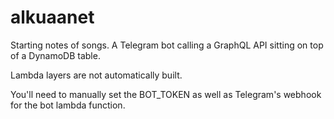 # alkuaanet

Starting notes of songs. A Telegram bot calling a GraphQL API sitting on top of a DynamoDB table.

Lambda layers are not automatically built.

You'll need to manually set the BOT_TOKEN as well as Telegram's webhook for the bot lambda function.